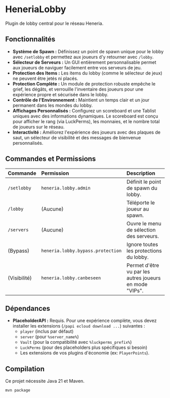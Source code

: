 # HeneriaLobby

Plugin de lobby central pour le réseau Heneria.

## Fonctionnalités

* **Système de Spawn :** Définissez un point de spawn unique pour le lobby avec `/setlobby` et permettez aux joueurs d'y retourner avec `/lobby`.
* **Sélecteur de Serveurs :** Un GUI entièrement personnalisable permet aux joueurs de naviguer facilement entre vos serveurs de jeu.
* **Protection des Items :** Les items du lobby (comme le sélecteur de jeux) ne peuvent être jetés ni placés.
* **Protection Complète :** Un module de protection robuste empêche le grief, les dégâts, et verrouille l'inventaire des joueurs pour une expérience propre et sécurisée dans le lobby.
* **Contrôle de l'Environnement :** Maintient un temps clair et un jour permanent dans les mondes du lobby.
* **Affichages Personnalisés :** Configurez un scoreboard et une Tablist uniques avec des informations dynamiques. Le scoreboard est conçu pour afficher le rang (via LuckPerms), les monnaies, et le nombre total de joueurs sur le réseau.
* **Interactivité :** Améliorez l'expérience des joueurs avec des plaques de saut, un sélecteur de visibilité et des messages de bienvenue personnalisés.

## Commandes et Permissions

| Commande    | Permission            | Description                                |
| :---------- | :-------------------- | :----------------------------------------- |
| `/setlobby` | `heneria.lobby.admin` | Définit le point de spawn du lobby.        |
| `/lobby`    | (Aucune)              | Téléporte le joueur au spawn.              |
| `/servers`  | (Aucune)              | Ouvre le menu de sélection des serveurs.   |
| (Bypass)    | `heneria.lobby.bypass.protection`| Ignore toutes les protections du lobby.   |
| (Visibilité)| `heneria.lobby.canbeseen`        | Permet d'être vu par les autres joueurs en mode "VIPs". |

## Dépendances

* **PlaceholderAPI :** Requis. Pour une expérience complète, vous devez installer les extensions (`/papi ecloud download ...`) suivantes :
    * `player` (inclus par défaut)
    * `server` (pour `%server_name%`)
    * `Vault` (pour la compatibilité avec `%luckperms_prefix%`)
    * `LuckPerms` (pour des placeholders plus spécifiques si besoin)
    * Les extensions de vos plugins d'économie (ex: `PlayerPoints`).

## Compilation

Ce projet nécessite Java 21 et Maven.

```sh
mvn package
```
